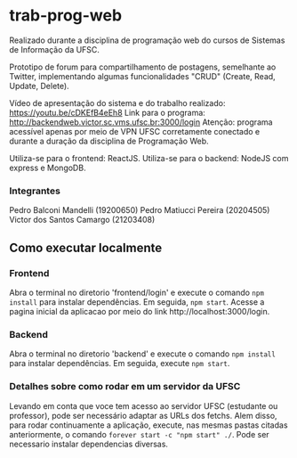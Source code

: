 # trab-prog-web

Realizado durante a disciplina de programação web do cursos de Sistemas de Informação da UFSC.

Prototipo de forum para compartilhamento de postagens, semelhante ao Twitter, implementando algumas funcionalidades "CRUD" (Create, Read, Update, Delete).

Vídeo de apresentação do sistema e do trabalho realizado: https://youtu.be/cDKEfB4eEh8
Link para o programa: http://backendweb.victor.sc.vms.ufsc.br:3000/login
Atenção: programa acessível apenas por meio de VPN UFSC corretamente conectado e durante a duração da disciplina de Programação Web.

Utiliza-se para o frontend: ReactJS.
Utiliza-se para o backend: NodeJS com express e MongoDB.

### Integrantes

Pedro Balconi Mandelli (19200650)
Pedro Matiucci Pereira (20204505)
Victor dos Santos Camargo (21203408)

## Como executar localmente

### Frontend
Abra o terminal no diretorio 'frontend/login' e execute o comando `npm install` para instalar dependências.
Em seguida, `npm start`.
Acesse a pagina inicial da aplicacao por meio do link http://localhost:3000/login.

### Backend
Abra o terminal no diretorio 'backend' e execute o comando `npm install` para instalar dependências.
Em seguida, execute `npm start`.

### Detalhes sobre como rodar em um servidor da UFSC
Levando em conta que voce tem acesso ao servidor UFSC (estudante ou professor), pode ser necessário adaptar as URLs dos fetchs. Alem disso, para rodar continuamente a aplicação, execute, nas mesmas pastas citadas anteriormente, o comando `forever start -c "npm start" ./`. Pode ser necessario instalar dependencias diversas.
